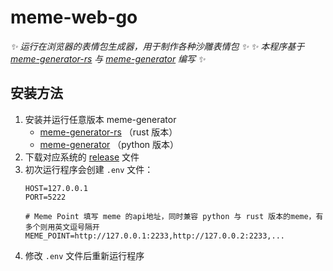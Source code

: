 
# meme-web-go

_✨ 运行在浏览器的表情包生成器，用于制作各种沙雕表情包 ✨_
_✨ 本程序基于 [meme-generator-rs](https://github.com/MemeCrafters/meme-generator-rs) 与  [meme-generator](https://github.com/MemeCrafters/meme-generator) 编写 ✨_

## 安装方法

1. 安装并运行任意版本 meme-generator 
   - [meme-generator-rs](https://github.com/MemeCrafters/meme-generator-rs) （rust 版本）
   - [meme-generator](https://github.com/MemeCrafters/meme-generator) （python 版本）
2. 下载对应系统的 [release](https://github.com/zouXH-god/meme-web-go/releases) 文件
3. 初次运行程序会创建 `.env` 文件：
    ```env
    HOST=127.0.0.1 
    PORT=5222
    
    # Meme Point 填写 meme 的api地址，同时兼容 python 与 rust 版本的meme，有多个则用英文逗号隔开
    MEME_POINT=http://127.0.0.1:2233,http://127.0.0.2:2233,...
    ```
4. 修改 `.env` 文件后重新运行程序

